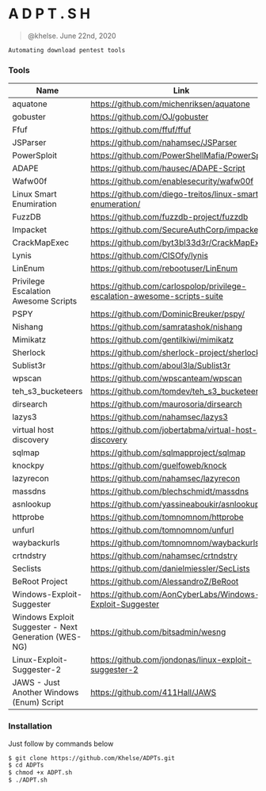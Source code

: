 # A D P T . S H
> @khelse. June 22nd, 2020

`Automating download pentest tools`

### Tools

| Name   | Link   |
| ------ | ------ |
| aquatone | https://github.com/michenriksen/aquatone |
| gobuster | https://github.com/OJ/gobuster |
| Ffuf | https://github.com/ffuf/ffuf |
| JSParser | https://github.com/nahamsec/JSParser |
| PowerSploit | https://github.com/PowerShellMafia/PowerSploit |
| ADAPE | https://github.com/hausec/ADAPE-Script |
| Wafw00f | https://github.com/enablesecurity/wafw00f |
| Linux Smart Enumiration | https://github.com/diego-treitos/linux-smart-enumeration/ |
| FuzzDB | https://github.com/fuzzdb-project/fuzzdb |
| Impacket  | https://github.com/SecureAuthCorp/impacket |
| CrackMapExec | https://github.com/byt3bl33d3r/CrackMapExec |
| Lynis | https://github.com/CISOfy/lynis |
| LinEnum | https://github.com/rebootuser/LinEnum |
| Privilege Escalation Awesome Scripts | https://github.com/carlospolop/privilege-escalation-awesome-scripts-suite |
| PSPY | https://github.com/DominicBreuker/pspy/ |
| Nishang  | https://github.com/samratashok/nishang |
| Mimikatz | https://github.com/gentilkiwi/mimikatz |
| Sherlock | https://github.com/sherlock-project/sherlock |
| Sublist3r | https://github.com/aboul3la/Sublist3r |
| wpscan | https://github.com/wpscanteam/wpscan |
| teh_s3_bucketeers | https://github.com/tomdev/teh_s3_bucketeers |
| dirsearch | https://github.com/maurosoria/dirsearch |
| lazys3 | https://github.com/nahamsec/lazys3 |
| virtual host discovery | https://github.com/jobertabma/virtual-host-discovery |
| sqlmap | https://github.com/sqlmapproject/sqlmap |
| knockpy |  https://github.com/guelfoweb/knock |
| lazyrecon | https://github.com/nahamsec/lazyrecon |
| massdns | https://github.com/blechschmidt/massdns |
| asnlookup | https://github.com/yassineaboukir/asnlookup |
| httprobe | https://github.com/tomnomnom/httprobe |
| unfurl | https://github.com/tomnomnom/unfurl  |
| waybackurls |  https://github.com/tomnomnom/waybackurls |
| crtndstry | https://github.com/nahamsec/crtndstry |
| Seclists | https://github.com/danielmiessler/SecLists |
| BeRoot Project | https://github.com/AlessandroZ/BeRoot |
| Windows-Exploit-Suggester | https://github.com/AonCyberLabs/Windows-Exploit-Suggester |
| Windows Exploit Suggester - Next Generation (WES-NG) | https://github.com/bitsadmin/wesng |
| Linux-Exploit-Suggester-2 | https://github.com/jondonas/linux-exploit-suggester-2 |
| JAWS - Just Another Windows (Enum) Script | https://github.com/411Hall/JAWS |

### Installation
Just follow by commands below
```sh
$ git clone https://github.com/Khelse/ADPTs.git
$ cd ADPTs
$ chmod +x ADPT.sh
$ ./ADPT.sh
